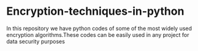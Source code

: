 # Encryption-techniques-in-python
In this repository we have python codes of some of the most widely used encryption algorithms.These codes can be easily used in any project for data security purposes 
